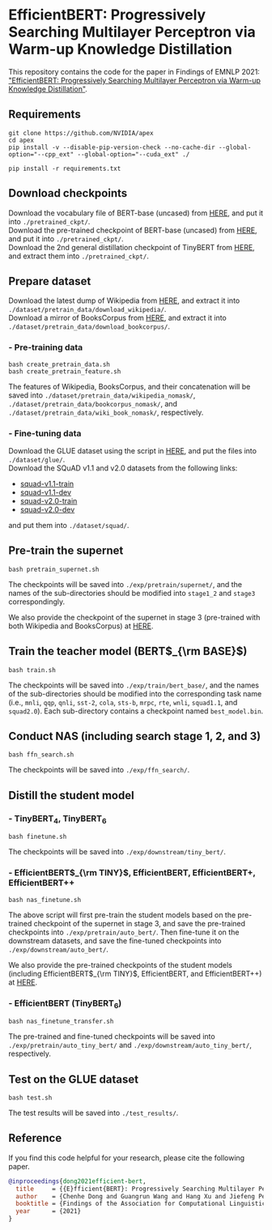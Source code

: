 # EfficientBERT: Progressively Searching Multilayer Perceptron via Warm-up Knowledge Distillation
This repository contains the code for the paper in Findings of EMNLP 2021: ["EfficientBERT: Progressively Searching Multilayer Perceptron via Warm-up Knowledge Distillation"](http://arxiv.org/abs/2109.07222).


## Requirements
```shell
git clone https://github.com/NVIDIA/apex
cd apex
pip install -v --disable-pip-version-check --no-cache-dir --global-option="--cpp_ext" --global-option="--cuda_ext" ./

pip install -r requirements.txt
```

## Download checkpoints
Download the vocabulary file of BERT-base (uncased) from [HERE](https://huggingface.co/bert-base-uncased/resolve/main/vocab.txt), and put it into `./pretrained_ckpt/`.  
Download the pre-trained checkpoint of BERT-base (uncased) from [HERE](https://s3.amazonaws.com/models.huggingface.co/bert/bert-base-uncased-pytorch_model.bin), and put it into `./pretrained_ckpt/`.  
Download the 2nd general distillation checkpoint of TinyBERT from [HERE](https://github.com/huawei-noah/Pretrained-Language-Model/tree/master/TinyBERT), and extract them into `./pretrained_ckpt/`.


## Prepare dataset
Download the latest dump of Wikipedia from [HERE](https://dumps.wikimedia.org/enwiki/latest/enwiki-latest-pages-articles.xml.bz2), and extract it into `./dataset/pretrain_data/download_wikipedia/`.  
Download a mirror of BooksCorpus from [HERE](https://t.co/lww3BGREp7?amp=1), and extract it into `./dataset/pretrain_data/download_bookcorpus/`.

### - Pre-training data
```shell
bash create_pretrain_data.sh
bash create_pretrain_feature.sh
```
The features of Wikipedia, BooksCorpus, and their concatenation will be saved into `./dataset/pretrain_data/wikipedia_nomask/`,
`./dataset/pretrain_data/bookcorpus_nomask/`, and `./dataset/pretrain_data/wiki_book_nomask/`, respectively.

### - Fine-tuning data
Download the GLUE dataset using the script in [HERE](https://github.com/nyu-mll/GLUE-baselines/blob/master/download_glue_data.py), and put the files into `./dataset/glue/`.  
Download the SQuAD v1.1 and v2.0 datasets from the following links:  
- [squad-v1.1-train](https://rajpurkar.github.io/SQuAD-explorer/dataset/train-v1.1.json)
- [squad-v1.1-dev](https://rajpurkar.github.io/SQuAD-explorer/dataset/dev-v1.1.json)
- [squad-v2.0-train](https://rajpurkar.github.io/SQuAD-explorer/dataset/train-v2.0.json)
- [squad-v2.0-dev](https://rajpurkar.github.io/SQuAD-explorer/dataset/dev-v2.0.json)

and put them into `./dataset/squad/`.


## Pre-train the supernet
```shell
bash pretrain_supernet.sh
```
The checkpoints will be saved into `./exp/pretrain/supernet/`, 
and the names of the sub-directories should be modified into `stage1_2` and `stage3` correspondingly.

We also provide the checkpoint of the supernet in stage 3 (pre-trained with both Wikipedia and BooksCorpus) 
at [HERE](https://drive.google.com/file/d/15DKJ61ulrrjEvBDhKTRu3r4eJz9shAGa/view?usp=sharing). 


## Train the teacher model (BERT$_{\rm BASE}$)
```shell
bash train.sh
```
The checkpoints will be saved into `./exp/train/bert_base/`, 
and the names of the sub-directories should be modified into the corresponding task name
(i.e., `mnli`, `qqp`, `qnli`, `sst-2`, `cola`, `sts-b`, `mrpc`, `rte`, `wnli`, `squad1.1`, and `squad2.0`). 
Each sub-directory contains a checkpoint named `best_model.bin`.


## Conduct NAS (including search stage 1, 2, and 3)
```shell
bash ffn_search.sh
```
The checkpoints will be saved into `./exp/ffn_search/`.


## Distill the student model

### - TinyBERT$_4$, TinyBERT$_6$
```shell
bash finetune.sh
```
The checkpoints will be saved into `./exp/downstream/tiny_bert/`.


### - EfficientBERT$_{\rm TINY}$, EfficientBERT, EfficientBERT+, EfficientBERT++
```shell
bash nas_finetune.sh
```
The above script will first pre-train the student models based on the pre-trained checkpoint of the supernet in stage 3, 
and save the pre-trained checkpoints into `./exp/pretrain/auto_bert/`. 
Then fine-tune it on the downstream datasets,
and save the fine-tuned checkpoints into `./exp/downstream/auto_bert/`.

We also provide the pre-trained checkpoints of the student models 
(including EfficientBERT$_{\rm TINY}$, EfficientBERT, and EfficientBERT++) 
at [HERE](https://drive.google.com/file/d/15DKJ61ulrrjEvBDhKTRu3r4eJz9shAGa/view?usp=sharing).


### - EfficientBERT (TinyBERT$_6$)
```shell
bash nas_finetune_transfer.sh
```
The pre-trained and fine-tuned checkpoints will be saved into 
`./exp/pretrain/auto_tiny_bert/` and `./exp/downstream/auto_tiny_bert/`, respectively.


## Test on the GLUE dataset
```shell
bash test.sh
```
The test results will be saved into `./test_results/`.


## Reference
If you find this code helpful for your research, please cite the following paper.
```BibTex
@inproceedings{dong2021efficient-bert,
  title     = {{E}fficient{BERT}: Progressively Searching Multilayer Perceptron via Warm-up Knowledge Distillation},
  author    = {Chenhe Dong and Guangrun Wang and Hang Xu and Jiefeng Peng and Xiaozhe Ren and Xiaodan Liang},
  booktitle = {Findings of the Association for Computational Linguistics: EMNLP 2021},
  year      = {2021}
}
```
